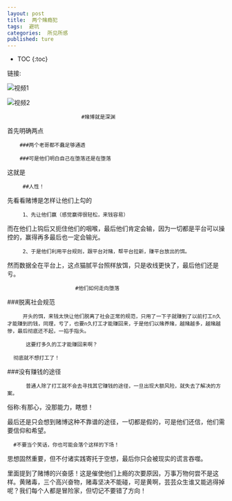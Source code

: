 ```yaml
---
layout: post
title:  两个赌瘾犯
tags:  避坑
categories:  所见所感
published: ture
---
```


* TOC
{:toc}



链接:

![视频1](https://www.bilibili.com/video/BV1j44y1t7Dt)

![视频2](https://www.bilibili.com/video/BV1KL4y167dY)

                            #赌博就是深渊

首先明确两点

        ###两个老哥都不蠢足够通透

        ###可是他们明白自己在堕落还是在堕落

这就是

         ##人性！

先看看赌博是怎样让他们上勾的

         1、先让他们赢（感觉赢得很轻松，来钱容易）

 而在他们上钩后又扼住他们的咽喉，最后他们肯定会输，因为一切都是平台可以操控的，赢得再多最后也一定会输光。

         2、于是他们利用平台规则，跟平台对赌，帮平台拉新，赚平台放出的饵。

然而数据全在平台上，这点猫腻平台照样放饵，只是收线更快了，最后他们还是亏。

                          #他们如何走向堕落

###脱离社会规范

         开头的饵，来钱太快让他们脱离了社会正常的规范，只用了一下子就赚到了以前打工n久才能赚到的钱，同理，亏了，也要n久打工才能赚回来，于是他们以赌养赌，越赌越多，越赌越惨，最后彻底还不起，一掐手指头。

          这要打多久的工才能赚回来啊？

      彻底就不想打工了！

###没有赚钱的途径

          普通人除了打工就不会去寻找其它赚钱的途径，一旦出现大额风险，就失去了解决的方案。

   俗称:有那心，没那能力，瞎想！

最后还是只会想到赌博这种不靠谱的途径，一切都是假的，可是他们还信，他们需要信仰和希望。

      #不要当个笑话，你也可能会落个这样的下场！

思想固然重要，但不付诸实践寄托于空想，最后你只会被现实的谎言吞噬。

里面提到了赌博的兴奋感！这是催使他们上瘾的次要原因，万事万物何尝不是这样。黄赌毒，三个高兴奋物，赌毒坚决不能碰，可是黄啊，芸芸众生谁又能逃得掉呢？我们每个人都是冒险家，但切记不要错了方向！

